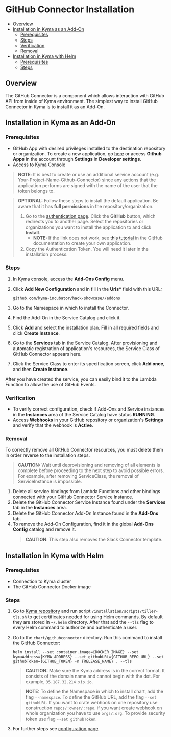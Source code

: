 # GitHub Connector Installation <!-- omit in toc -->


- [Overview](#overview)
- [Installation in Kyma as an Add-On](#installation-in-kyma-as-an-add-on)
  - [Prerequisites](#prerequisites)
  - [Steps](#steps)
  - [Verification](#verification)
  - [Removal](#removal)
- [Installation in Kyma with Helm](#installation-in-kyma-with-helm)
  - [Prerequisites](#prerequisites-1)
  - [Steps](#steps-1)

## Overview

The GitHub Connector is a component which allows interaction with GitHub API from inside of Kyma environment. The simplest way to install GitHub Connector in Kyma is to install it as an Add-On.

## Installation in Kyma as an Add-On

### Prerequisites

- GitHub App with desired privileges installed to the destination repository or organization. To create a new application, go [here](https://github.com/settings/apps) or access **Github Apps** in the account through **Settings** in **Developer settings**.
- Access to Kyma Console

> **NOTE**: It is best to create or use an additional service account (e.g. Your-Project-Name-Github-Connector) since any actions that the application performs are signed with the name of the user that the token belongs to.

> **OPTIONAL:** Follow these steps to install the default application. Be aware that it has **full permissions** in the repository/organization.
>
> 1. Go to the [authentication page](https://auth-github-connector.herokuapp.com/). Click the **GitHub** button, which redirects you to another page. Select the repositories or organizations you want to install the application to and click **Install**.
>       - **NOTE:** If the link does not work, see [this tutorial](https://developer.github.com/apps/quickstart-guides/setting-up-your-development-environment/#step-2-register-a-new-github-app) in the GitHub documentation to create your own application.
> 2. Copy the Authentication Token. You will need it later in the installation process.

### Steps

1. In Kyma console, access the **Add-Ons Config** menu.
2. Click **Add New Configuration** and in fill in the **Urls\*** field with this URL:

   ```http
   github.com/kyma-incubator/hack-showcase//addons
   ```

3. Go to the Namespace in which to install the Connector.
4. Find the Add-On in the Service Catalog and click it.
5. Click **Add** and select the installation plan. Fill in all required fields and click **Create Instance**.
6. Go to the **Services** tab in the Service Catalog. After provisioning and automatic registration of application's resources, the Service Class of GitHub Connector appears here.
7. Click the Service Class to enter its specification screen, click **Add once**, and then **Create Instance**.

After you have created the service, you can easily bind it to the Lambda Function to allow the use of GitHub Events.

### Verification

- To verify correct configuration, check if Add-Ons and Service instances in the **Instances** area of the Service Catalog have status **RUNNING**.
- Access **Webhooks**  in your GitHub repository or organization's **Settings** and verify that the webhook is **Active**.

### Removal

To correctly remove all GitHub Connector resources, you must delete them in order reverse to the installation steps.
> **CAUTION:** Wait until deprovisioning and removing of all elements is complete before proceeding to the next step to avoid possible errors. For example, after removing ServiceClass, the removal of ServiceInstance is impossible.

1. Delete all service bindings from Lambda Functions and other bindings connected with your GitHub Connector Service Instance.
2. Delete the GitHub Connector Service Instance found under the **Services** tab in the **Instances** area.
3. Delete the GitHub Connector Add-On Instance found in the **Add-Ons** tab.
4. To remove the Add-On Configuration, find it in the global **Add-Ons Config** catalog and remove it.
   > **CAUTION**: This step also removes the Slack Connector template.

## Installation in Kyma with Helm

### Prerequisites

- Connection to Kyma cluster
- The GitHub Connector Docker image

### Steps

1. Go to [Kyma repository](https://github.com/kyma-project/kyma) and run script `/installation/scripts/tiller-tls.sh` to get certificates needed for using Helm commands. By default they are stored in `~/.helm` directory. After that add the `--tls` flag to every Helm command to authorize and authenticate a user.
2. Go to the `chart/githubconnector` directory. Run this command to install the GitHub Connector:

    ``` shell
    helm install --set container.image={DOCKER_IMAGE} --set kymaAddress={KYMA_ADDRESS} --set githubURL={GITHUB_REPO_URL} --set githubToken={GITHUB_TOKEN} -n {RELEASE_NAME} . --tls
    ```

    >**CAUTION:** Make sure the Kyma address is in the correct format. It consists of the domain name and cannot begin with the dot. For example, `35.187.32.214.xip.io`.

    >**NOTE:** To define the Namespace in which to install chart, add the flag `--namespace`. To define the GitHub URL, add the flag `--set githubURL`. If you want to crate webhook on one repository use construction `repos/:owner/:repo`. if you want create webhook on whole organization you have to use `orgs/:org`. To provide security token use flag `--set githubToken`.

3. For further steps see [configuration page](/docs/github-connector/configuration.md)
